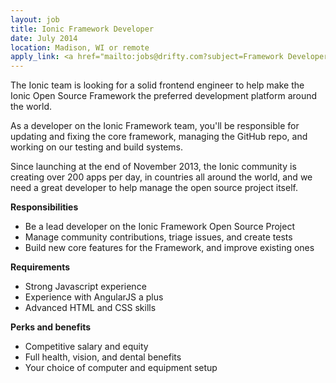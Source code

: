 ```yaml
---
layout: job
title: Ionic Framework Developer
date: July 2014
location: Madison, WI or remote
apply_link: <a href="mailto:jobs@drifty.com?subject=Framework Developer">jobs@drifty.com</a>
---
```


The Ionic team is looking for a solid frontend engineer to help make the Ionic Open Source Framework
the preferred development platform around the world.

As a developer on the Ionic Framework team, you'll be responsible for updating and fixing the core framework, managing the
GitHub repo, and working on our testing and build systems.

Since launching at the end of November 2013, the Ionic community is creating over 200 apps per day, in 
countries all around the world, and we need a great developer to help manage the open source project itself.

**Responsibilities**

  * Be a lead developer on the Ionic Framework Open Source Project
  * Manage community contributions, triage issues, and create tests
  * Build new core features for the Framework, and improve existing ones

**Requirements**

  * Strong Javascript experience
  * Experience with AngularJS a plus
  * Advanced HTML and CSS skills

**Perks and benefits**

  * Competitive salary and equity
  * Full health, vision, and dental benefits
  * Your choice of computer and equipment setup
